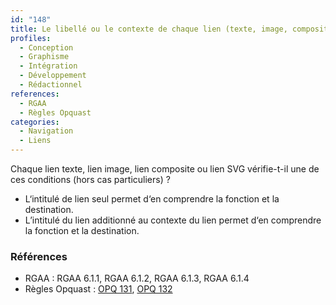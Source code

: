 ```yaml
---
id: "148"
title: Le libellé ou le contexte de chaque lien (texte, image, composite, SVG) permet d‘en comprendre la fonction et la destination.
profiles:
  - Conception
  - Graphisme
  - Intégration
  - Développement
  - Rédactionnel
references:
  - RGAA
  - Règles Opquast
categories:
  - Navigation
  - Liens
---
```


Chaque lien texte, lien image, lien composite ou lien SVG vérifie-t-il une de ces conditions (hors cas particuliers) ?

* L‘intitulé de lien seul permet d‘en comprendre la fonction et la destination.
* L’intitulé du lien additionné au contexte du lien permet d‘en comprendre la fonction et la destination.


### Références

*   RGAA : RGAA 6.1.1, RGAA 6.1.2, RGAA 6.1.3, RGAA 6.1.4
*   Règles Opquast : [OPQ 131](https://checklists.opquast.com/fr/assurance-qualite-web/chaque-lien-est-dote-dun-intitule-dans-le-code-source), [OPQ 132](https://checklists.opquast.com/fr/assurance-qualite-web/le-libelle-de-chaque-lien-decrit-sa-fonction-ou-la-nature-du-contenu-vers-lequel-il-pointe)
